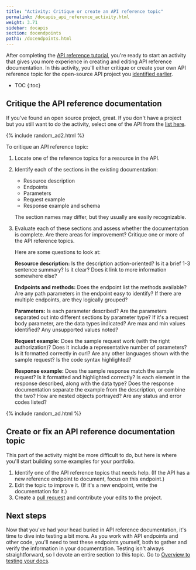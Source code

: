 ```yaml
---
title: "Activity: Critique or create an API reference topic"
permalink: /docapis_api_reference_activity.html
weight: 3.71
sidebar: docapis
section: docendpoints
path1: /docendpoints.html
---
```


After completing the [API reference tutorial](docapis_api_reference_tutorial_overview.html), you're ready to start an activity that gives you more experience in creating and editing API reference documentation. In this activity, you'll either critique or create your own API reference topic for the open-source API project you [identified earlier](docapis_find_open_source_project.html).

* TOC
{:toc}

## Critique the API reference documentation

If you've found an open source project, great. If you don't have a project but you still want to do the activity, select one of the API from the [list here](pubapis_apilist.html).

{% include random_ad2.html %}

To critique an API reference topic:

1.  Locate one of the reference topics for a resource in the API.
2.  Identify each of the sections in the existing documentation:

    *  Resource description
    *  Endpoints
    *  Parameters
    *  Request example
    *  Response example and schema

    The section names may differ, but they usually are easily recognizable.

3.  Evaluate each of these sections and assess whether the documentation is complete. Are there areas for improvement? Critique one or more of the API reference topics.

    Here are some questions to look at:

    **Resource description:** Is the description action-oriented? Is it a brief 1-3 sentence summary? Is it clear? Does it link to more information somewhere else?

    **Endpoints and methods:** Does the endpoint list the methods available? Are any path parameters in the endpoint easy to identify? If there are multiple endpoints, are they logically grouped?

    **Parameters:** Is each parameter described? Are the parameters separated out into different sections by parameter type? If it's a request body parameter, are the data types indicated? Are max and min values identified? Any unsupported values noted?

    **Request example:** Does the sample request work (with the right authorization)? Does it include a representative number of parameters? Is it formatted correctly in curl? Are any other languages shown with the sample request? Is the code syntax highlighted?

    **Response example:** Does the sample response match the sample request? Is it formatted and highlighted correctly? Is each element in the response described, along with the data type? Does the response documentation separate the example from the description, or combine the two? How are nested objects portrayed? Are any status and error codes listed?

{% include random_ad.html %}

## Create or fix an API reference documentation topic

This part of the activity might be more difficult to do, but here is where you'll start building some examples for your portfolio.

1.  Identify one of the API reference topics that needs help. (If the API has a new reference endpoint to document, focus on this endpoint.)
2.  Edit the topic to improve it. (If it's a new endpoint, write the documentation for it.)
6.  Create a [pull request](pubapis_github_pull_requests.html) and contribute your edits to the project.

## Next steps

Now that you've had your head buried in API reference documentation, it's time to dive into testing a bit more. As you work with API endpoints and other code, you'll need to test these endpoints yourself, both to gather and verify the information in your documentation. Testing isn't always straightforward, so I devote an entire section to this topic. Go to [Overview to testing your docs](testingdocs_overview.html).
